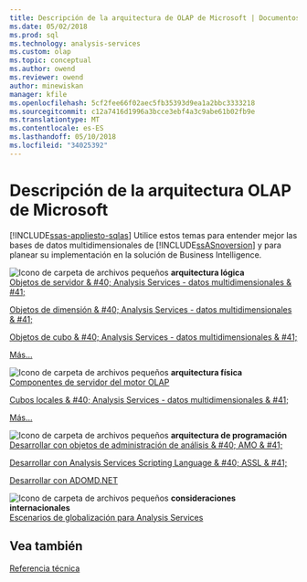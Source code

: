 ```yaml
---
title: Descripción de la arquitectura de OLAP de Microsoft | Documentos de Microsoft
ms.date: 05/02/2018
ms.prod: sql
ms.technology: analysis-services
ms.custom: olap
ms.topic: conceptual
ms.author: owend
ms.reviewer: owend
author: minewiskan
manager: kfile
ms.openlocfilehash: 5cf2fee66f02aec5fb35393d9ea1a2bbc3333218
ms.sourcegitcommit: c12a7416d1996a3bcce3ebf4a3c9abe61b02fb9e
ms.translationtype: MT
ms.contentlocale: es-ES
ms.lasthandoff: 05/10/2018
ms.locfileid: "34025392"
---
```

# <a name="understanding-microsoft-olap-architecture"></a>Descripción de la arquitectura OLAP de Microsoft
[!INCLUDE[ssas-appliesto-sqlas](../../../includes/ssas-appliesto-sqlas.md)]
  Utilice estos temas para entender mejor las bases de datos multidimensionales de [!INCLUDE[ssASnoversion](../../../includes/ssasnoversion-md.md)] y para planear su implementación en la solución de Business Intelligence.  
  
 ![Icono de carpeta de archivos pequeños](../../../analysis-services/media/filefolder-small.png "archivo pequeño icono de carpeta") **arquitectura lógica**  
 [Objetos de servidor & #40; Analysis Services - datos multidimensionales & #41;](../../../analysis-services/multidimensional-models/olap-logical/server-objects-analysis-services-multidimensional-data.md)  
  
 [Objetos de dimensión & #40; Analysis Services - datos multidimensionales & #41;](../../../analysis-services/multidimensional-models-olap-logical-dimension-objects/dimension-objects-analysis-services-multidimensional-data.md)  
  
 [Objetos de cubo & #40; Analysis Services - datos multidimensionales & #41;](../../../analysis-services/multidimensional-models-olap-logical-cube-objects/cube-objects-analysis-services-multidimensional-data.md)  
  
 [Más…](../../../analysis-services/multidimensional-models/olap-logical/understanding-microsoft-olap-logical-architecture.md)  
  
 ![Icono de carpeta de archivos pequeños](../../../analysis-services/media/filefolder-small.png "archivo pequeño icono de carpeta") **arquitectura física**  
 [Componentes de servidor del motor OLAP](../../../analysis-services/multidimensional-models/olap-physical/olap-engine-server-components.md)  
  
 [Cubos locales & #40; Analysis Services - datos multidimensionales & #41;](../../../analysis-services/multidimensional-models/olap-physical/local-cubes-analysis-services-multidimensional-data.md)  
  
 [Más…](../../../analysis-services/multidimensional-models/olap-physical/understanding-microsoft-olap-physical-architecture.md)  
  
 ![Icono de carpeta de archivos pequeños](../../../analysis-services/media/filefolder-small.png "archivo pequeño icono de carpeta") **arquitectura de programación**  
 [Desarrollar con objetos de administración de análisis & #40; AMO & #41;](../../../analysis-services/multidimensional-models/analysis-management-objects/developing-with-analysis-management-objects-amo.md)  
  
 [Desarrollar con Analysis Services Scripting Language & #40; ASSL & #41;](../../../analysis-services/multidimensional-models/scripting-language-assl/developing-with-analysis-services-scripting-language-assl.md)  
  
 [Desarrollar con ADOMD.NET](../../../analysis-services/multidimensional-models/adomd-net/developing-with-adomd-net.md)  
  
 ![Icono de carpeta de archivos pequeños](../../../analysis-services/media/filefolder-small.png "archivo pequeño icono de carpeta") **consideraciones internacionales**  
 [Escenarios de globalización para Analysis Services](../../../analysis-services/globalization-scenarios-for-analysis-services.md)  
  
## <a name="see-also"></a>Vea también  
 [Referencia técnica ](../../../analysis-services/powershell/technical-reference-ssas.md)  
  
  
